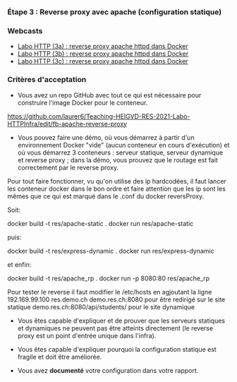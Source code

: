 ### Étape 3 : Reverse proxy avec apache (configuration statique)

### Webcasts

* [Labo HTTP (3a) : reverse proxy apache httpd dans Docker](https://www.youtube.com/watch?v=WHFlWdcvZtk)
* [Labo HTTP (3b) : reverse proxy apache httpd dans Docker](https://www.youtube.com/watch?v=fkPwHyQUiVs)
* [Labo HTTP (3c) : reverse proxy apache httpd dans Docker](https://www.youtube.com/watch?v=UmiYS_ObJxY)


### Critères d'acceptation

* Vous avez un repo GitHub avec tout ce qui est nécessaire pour construire l'image Docker pour le conteneur.

 https://github.com/laurer6/Teaching-HEIGVD-RES-2021-Labo-HTTPInfra/edit/fb-apache-reverse-proxy
 
* Vous pouvez faire une démo, où vous démarrez à partir d'un environnement Docker "vide" (aucun conteneur en cours d'exécution) et où vous démarrez 3 conteneurs : serveur statique, serveur dynamique et reverse proxy ; dans la démo, vous prouvez que le routage est fait correctement par le reverse proxy.

Pour tout faire fonctionner, vu qu'on utilise des ip hardcodées, il faut lancer les conteneur docker dans le bon ordre et faire attention que les ip sont les mêmes que ce qui est marqué dans le .conf du docker reversProxy.

Soit:

docker build -t res/apache-static .
docker run res/apache-static

puis:

docker build -t res/express-dynamic . 
docker run res/express-dynamic

et enfin:

docker build -t res/apache_rp .
docker run -p 8080:80 res/apache_rp

Pour tester le reverse il faut modifier le /etc/hosts en agjoutant la ligne 192.169.99.100 res.demo.ch
demo.res.ch:8080               pour être redirigé sur le site statique
demo.res.ch:8080/api/students/  pour le site dynamique

 
* Vous êtes capable d'expliquer et de prouver que les serveurs statiques et dynamiques ne peuvent pas être atteints directement (le reverse proxy est un point d'entrée unique dans l'infra). 


 
* Vous êtes capable d'expliquer pourquoi la configuration statique est fragile et doit être améliorée.



* Vous avez **documenté** votre configuration dans votre rapport.
